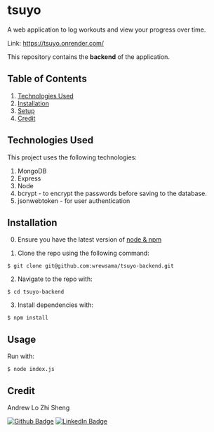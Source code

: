 # tsuyo
A web application to log workouts and view your progress over time.

Link: https://tsuyo.onrender.com/

This repository contains the **backend** of the application.

## Table of Contents
1. [Technologies Used](#technologies-used)
2. [Installation](#installation)
3. [Setup](#setup)
4. [Credit](#credit)

## Technologies Used
This project uses the following technologies:

1. MongoDB
2. Express
3. Node
4. bcrypt - to encrypt the passwords before saving to the database.
5. jsonwebtoken - for user authentication 

## Installation
0. Ensure you have the latest version of [node & npm](https://docs.npmjs.com/downloading-and-installing-node-js-and-npm)

1. Clone the repo using the following command:
```
$ git clone git@github.com:wrewsama/tsuyo-backend.git
```

2. Navigate to the repo with:
```
$ cd tsuyo-backend
```

3. Install dependencies with:
```
$ npm install
```

## Usage
Run with:
```
$ node index.js
```


## Credit
Andrew Lo Zhi Sheng 

[![Github Badge](https://img.shields.io/badge/GitHub-100000?style=for-the-badge&logo=github&logoColor=white)](https://github.com/wrewsama)
[![LinkedIn Badge](https://img.shields.io/badge/LinkedIn-0077B5?style=for-the-badge&logo=linkedin&logoColor=white)](https://www.linkedin.com/in/andrewlozhisheng/)